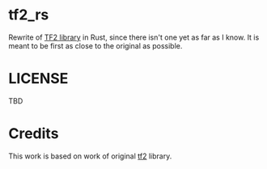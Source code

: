 # tf2_rs

Rewrite of [TF2 library](https://github.com/ros2/geometry2/tree/rolling/tf2) in Rust, since there isn't one yet as far as I know.
It is meant to be first as close to the original as possible.

# LICENSE
TBD

# Credits
This work is based on work of original [tf2](https://github.com/ros2/geometry2/blob/d85102217f692746abea8546c8e41f0abc95c8b8/LICENSE) library.
